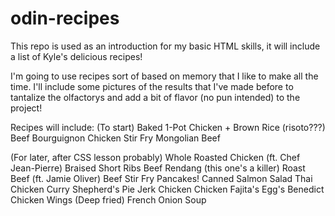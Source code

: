 # odin-recipes

This repo is used as an introduction for my basic HTML skills, it will include a list of Kyle's delicious recipes!

I'm going to use recipes sort of based on memory that I like to make all the time. I'll include some pictures of the results that I've made before to tantalize the olfactorys and add a bit of flavor (no pun intended) to the project!

Recipes will include:
(To start)
Baked 1-Pot Chicken + Brown Rice (risoto???)
Beef Bourguignon
Chicken Stir Fry
Mongolian Beef

(For later, after CSS lesson probably)
Whole Roasted Chicken (ft. Chef Jean-Pierre)
Braised Short Ribs
Beef Rendang (this one's a killer)
Roast Beef (ft. Jamie Oliver)
Beef Stir Fry
Pancakes!
Canned Salmon Salad
Thai Chicken Curry
Shepherd's Pie
Jerk Chicken
Chicken Fajita's
Egg's Benedict
Chicken Wings (Deep fried)
French Onion Soup